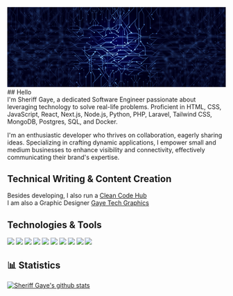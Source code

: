
 <img src="/—Pngtree—abstract technology circuit banner background_1305405.jpg" alt="image" fill/>
 ## Hello
 <br>
I'm Sheriff Gaye, a dedicated Software Engineer passionate about leveraging technology to solve real-life problems. Proficient in HTML, CSS, JavaScript, React, Next.js, Node.js, Python, PHP, Laravel, Tailwind CSS, MongoDB, Postgres, SQL, and Docker.


I'm an enthusiastic developer who thrives on collaboration, eagerly sharing ideas. Specializing in crafting dynamic applications, I empower small and medium businesses to enhance visibility and connectivity, effectively communicating their brand's expertise.

 ## Technical Writing & Content Creation
Besides developing, I also run a [Clean Code Hub](https://www.instagram.com/cleancode_hub/?hl=en)
<br>
I am also a Graphic Designer [Gaye Tech Graphics](https://www.instagram.com/gayetech_graphics/?hl=en)


 ## Technologies & Tools
![](https://img.shields.io/badge/Tool-html-informational?style=flat&color=warning&logo=html)
![](https://img.shields.io/badge/Tool-css-informational?style=flat&color=warning&logo=css)
![](https://img.shields.io/badge/Code-JavaScript-informational?style=flat&color=informational&logo=javascript)
![](https://img.shields.io/badge/Code-React-informational?style=flat&color=informational&logo=react)
![](https://img.shields.io/badge/Code-TypeScript-informational?style=flat&color=informational)
![](https://img.shields.io/badge/Code-EcmaScript-informational?style=flat&color=informational)
![](https://img.shields.io/badge/Code-Node-informational?style=flat&color=informational&logo=node.js)
![](https://img.shields.io/badge/Tool-Webpack-informational?style=flat&color=warning&logo=webpack)
![](https://img.shields.io/badge/Tool-Docker-informational?style=flat&color=warning&logo=docker)
![](https://img.shields.io/badge/Tool-Laravel-informational?style=flat&color=warning&logo=laravel)





## 📊 Statistics
[![Sheriff Gaye's github stats](https://github-readme-stats.vercel.app/api?username=sheriff-gaye&theme=dark&count_private=true)](https://github.com/anuraghazra/github-readme-stats)

